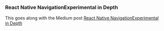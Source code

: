 ### React Native NavigationExperimental in Depth

This goes along with the Medium post [React Native NavigationExperimental in Depth](https://medium.com/@dabit3/react-native-navigationexperimental-in-depth-6910b9b0b990)